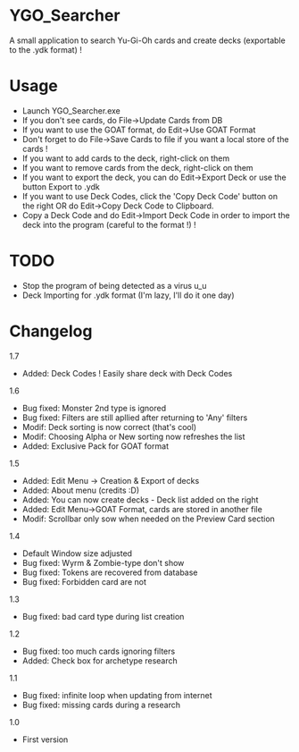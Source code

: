 # YGO_Searcher
A small application to search Yu-Gi-Oh cards and create decks (exportable to the .ydk format) !

# Usage
- Launch YGO_Searcher.exe
- If you don't see cards, do File->Update Cards from DB
- If you want to use the GOAT format, do Edit->Use GOAT Format
- Don't forget to do File->Save Cards to file if you want a local store of the cards !
- If you want to add cards to the deck, right-click on them
- If you want to remove cards from the deck, right-click on them
- If you want to export the deck, you can do Edit->Export Deck or use the button Export to .ydk
- If you want to use Deck Codes, click the 'Copy Deck Code' button on the right OR do Edit->Copy Deck Code to Clipboard.
- Copy a Deck Code and do Edit->Import Deck Code in order to import the deck into the program (careful to the format !) !

# TODO
- Stop the program of being detected as a virus u_u
- Deck Importing for .ydk format (I'm lazy, I'll do it one day)

# Changelog

1.7
- Added: Deck Codes ! Easily share deck with Deck Codes

1.6
- Bug fixed: Monster 2nd type is ignored
- Bug fixed: Filters are still apllied after returning to 'Any' filters
- Modif: Deck sorting is now correct (that's cool)
- Modif: Choosing Alpha or New sorting now refreshes the list
- Added: Exclusive Pack for GOAT format

1.5
- Added: Edit Menu -> Creation & Export of decks
- Added: About menu (credits :D)
- Added: You can now create decks - Deck list added on the right
- Added: Edit Menu->GOAT Format, cards are stored in another file
- Modif: Scrollbar only sow when needed on the Preview Card section

1.4
- Default Window size adjusted
- Bug fixed: Wyrm & Zombie-type don't show
- Bug fixed: Tokens are recovered from database
- Bug fixed: Forbidden card are not

1.3
- Bug fixed: bad card type during list creation

1.2
- Bug fixed: too much cards ignoring filters
- Added: Check box for archetype research

1.1
- Bug fixed: infinite loop when updating from internet
- Bug fixed: missing cards during a research

1.0
- First version
